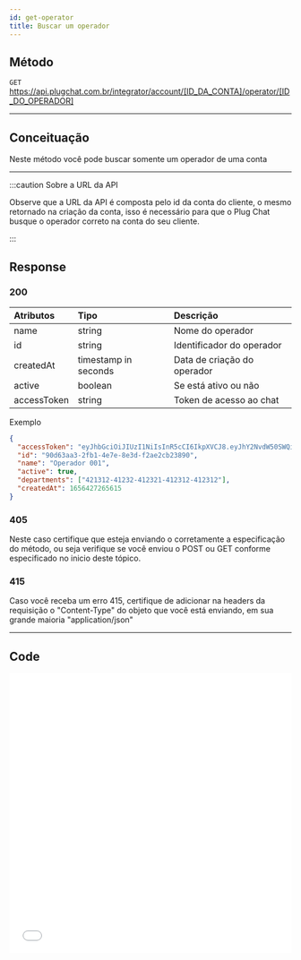 ```yaml
---
id: get-operator
title: Buscar um operador
---
```


## Método

`GET` https://api.plugchat.com.br/integrator/account/[ID_DA_CONTA]/operator/[ID_DO_OPERADOR]

---

## Conceituação

Neste método você pode buscar somente um operador de uma conta

---

:::caution Sobre a URL da API

Observe que a URL da API é composta pelo id da conta do cliente, o mesmo retornado na criação da conta, isso é necessário para que o Plug Chat busque o operador correto na conta do seu cliente.

:::

## Response

### 200

| Atributos   | Tipo                 | Descrição                   |
| :---------- | :------------------- | :-------------------------- |
| name        | string               | Nome do operador            |
| id          | string               | Identificador do operador   |
| createdAt   | timestamp in seconds | Data de criação do operador |
| active      | boolean              | Se está ativo ou não        |
| accessToken | string               | Token de acesso ao chat     |

Exemplo

```json
{
  "accessToken": "eyJhbGciOiJIUzI1NiIsInR5cCI6IkpXVCJ8.eyJhY2NvdW50SWQiOiIyMTRkNjk03243205YmU4LTRmM2MtODA1My0xNDAzNTdmMTdhYTUiLCJvcGVyYXRvcklkIjoiOTBkNjNhYTMtMmZiMS00ZTdlLThlM2QtZjJhZTJj23jhuDkwIiwiaWF0IjoxNjU2NDI3MjY1LCJleHAiOjE2ODc5ODQxOTF9.EzoCzs_FZ7Lbuag03g2BHW709jJTZ12tFyv-xj3hiuyb",
  "id": "90d63aa3-2fb1-4e7e-8e3d-f2ae2cb23890",
  "name": "Operador 001",
  "active": true,
  "departments": ["421312-41232-412321-412312-412312"],
  "createdAt": 1656427265615
}
```

### 405

Neste caso certifique que esteja enviando o corretamente a especificação do método, ou seja verifique se você enviou o POST ou GET conforme especificado no inicio deste tópico.

### 415

Caso você receba um erro 415, certifique de adicionar na headers da requisição o "Content-Type" do objeto que você está enviando, em sua grande maioria "application/json"

---

## Code

<iframe src="//api.apiembed.com/?source=https://raw.githubusercontent.com/fourpixelit/plug-chat-partner-docs/main/json-examples/get-operator.json&targets=all" frameBorder="0" scrolling="no" width="100%" height="500px" seamless></iframe>
